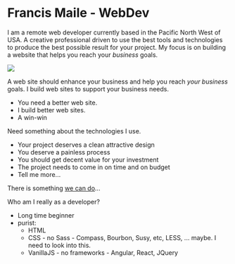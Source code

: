 # Francis Maile - WebDev

I am a remote web developer currently based in the Pacific North West of USA. A creative professional
driven to use the best tools and technologies to produce the best possible
result for your project. My focus is on building a website that helps you reach your *business* goals.

[![](http://localhost/images/tech/vjs-button.png)](http://vanilla-js.com/)







A web site should enhance your business and help you reach  _your business_  goals. I build web sites to support your business needs.

-   You need a better web site.
-   I build better web sites.
-   A win-win

Need something about the technologies I use.


-   Your project deserves a clean attractive design
-   You deserve a painless process
-   You should get decent value for your investment
-   The project needs to come in on time and on budget
-   Tell me more...

There is something  [we can do](http://localhost/index.html#contact)...

Who am I really as a developer?

- Long time beginner
- purist:
  - HTML
  - CSS - no Sass - Compass, Bourbon, Susy, etc, LESS, ... maybe. I need to look into this.
  - VanillaJS - no frameworks - Angular, React, JQuery


